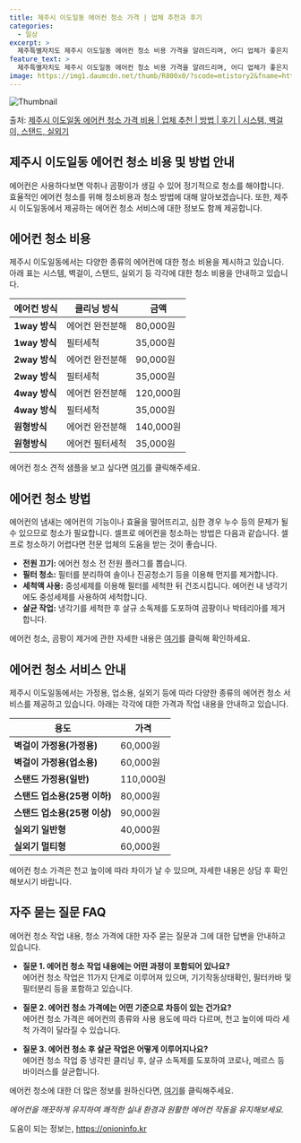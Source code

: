 ```yaml
---
title: 제주시 이도일동 에어컨 청소 가격 | 업체 추천과 후기
categories:
  - 일상
excerpt: >
  제주특별자치도 제주시 이도일동 에어컨 청소 비용 가격을 알려드리며, 어디 업체가 좋은지 후기를 통해 알아보겠습니다. 현재 글에서는 시스템, 벽걸이, 스탠드, 실외기 각각에 대해 청소 비용이 나와 있으니 참고하시면 되겠습니다. 에어컨 분해 청소 방법 보기 👈 클릭셀프 에어컨 청소 방법 보기👈 클릭제주시 이도일동 에어컨 청소 비용시스템에어컨 방식클리닝방식금액1way 방식에어컨 완전분해80,000원1way 방식에어컨 필터세척35,000원2way 방식에어컨 완전분해90,000원2way 방식에어컨 필터세척35,000원4way 방식에어컨 완전분해120,000원4way 방식에어컨 필터세척35,000원원형방식에어컨 완전분해140,000원원형방식에어컨 필터세척35,000원에어컨 청소 견적 샘플 보기 👈 클릭에어컨 냄새의..
feature_text: >
  제주특별자치도 제주시 이도일동 에어컨 청소 비용 가격을 알려드리며, 어디 업체가 좋은지 후기를 통해 알아보겠습니다. 현재 글에서는 시스템, 벽걸이, 스탠드, 실외기 각각에 대해 청소 비용이 나와 있으니 참고하시면 되겠습니다. 에어컨 분해 청소 방법 보기 👈 클릭셀프 에어컨 청소 방법 보기👈 클릭제주시 이도일동 에어컨 청소 비용시스템에어컨 방식클리닝방식금액1way 방식에어컨 완전분해80,000원1way 방식에어컨 필터세척35,000원2way 방식에어컨 완전분해90,000원2way 방식에어컨 필터세척35,000원4way 방식에어컨 완전분해120,000원4way 방식에어컨 필터세척35,000원원형방식에어컨 완전분해140,000원원형방식에어컨 필터세척35,000원에어컨 청소 견적 샘플 보기 👈 클릭에어컨 냄새의..
image: https://img1.daumcdn.net/thumb/R800x0/?scode=mtistory2&fname=https%3A%2F%2Fblog.kakaocdn.net%2Fdn%2Fcbx6cV%2FbtsHwagw8of%2Fc6IAF4vB7t0pGAiiNW1rj0%2Fimg.webp
---
```


![Thumbnail](https://img1.daumcdn.net/thumb/R800x0/?scode=mtistory2&fname=https%3A%2F%2Fblog.kakaocdn.net%2Fdn%2Fcbx6cV%2FbtsHwagw8of%2Fc6IAF4vB7t0pGAiiNW1rj0%2Fimg.webp)

<p>출처: <a href="https://onioninfo.kr/entry/%EC%A0%9C%EC%A3%BC%EC%8B%9C-%EC%9D%B4%EB%8F%84%EC%9D%BC%EB%8F%99-%EC%97%90%EC%96%B4%EC%BB%A8-%EC%B2%AD%EC%86%8C-%EA%B0%80%EA%B2%A9-%EB%B9%84%EC%9A%A9-%EC%97%85%EC%B2%B4-%EC%B6%94%EC%B2%9C-%EB%B0%A9%EB%B2%95-%ED%9B%84%EA%B8%B0-%EC%8B%9C%EC%8A%A4%ED%85%9C-%EB%B2%BD%EA%B1%B8%EC%9D%B4-%EC%8A%A4%ED%83%A0%EB%93%9C-%EC%8B%A4%EC%99%B8%EA%B8%B0" rel="dofollow">제주시 이도일동 에어컨 청소 가격 비용 | 업체 추천 | 방법 | 후기 | 시스템, 벽걸이, 스탠드, 실외기</a> </p>

## 제주시 이도일동 에어컨 청소 비용 및 방법 안내

에어컨은 사용하다보면 악취나 곰팡이가 생길 수 있어 정기적으로 청소를 해야합니다. 효율적인 에어컨 청소를 위해 청소비용과 청소 방법에 대해
알아보겠습니다. 또한, 제주시 이도일동에서 제공하는 에어컨 청소 서비스에 대한 정보도 함께 제공합니다.

## 에어컨 청소 비용

제주시 이도일동에서는 다양한 종류의 에어컨에 대한 청소 비용을 제시하고 있습니다. 아래 표는 시스템, 벽걸이, 스탠드, 실외기 등 각각에
대한 청소 비용을 안내하고 있습니다.

에어컨 방식 | 클리닝 방식 | 금액  
---|---|---  
**1way 방식** | 에어컨 완전분해 | 80,000원  
**1way 방식** | 필터세척 | 35,000원  
**2way 방식** | 에어컨 완전분해 | 90,000원  
**2way 방식** | 필터세척 | 35,000원  
**4way 방식** | 에어컨 완전분해 | 120,000원  
**4way 방식** | 필터세척 | 35,000원  
**원형방식** | 에어컨 완전분해 | 140,000원  
**원형방식** | 에어컨 필터세척 | 35,000원  
  
에어컨 청소 견적 샘플을 보고 싶다면 [여기](https://www.samplelink.com)를 클릭해주세요.

## 에어컨 청소 방법

에어컨의 냄새는 에어컨의 기능이나 효율을 떨어뜨리고, 심한 경우 누수 등의 문제가 될 수 있으므로 청소가 필요합니다. 셀프로 에어컨을
청소하는 방법은 다음과 같습니다. 셀프로 청소하기 어렵다면 전문 업체의 도움을 받는 것이 좋습니다.

  * **전원 끄기:** 에어컨 청소 전 전원 플러그를 뽑습니다.
  * **필터 청소:** 필터를 분리하여 솔이나 진공청소기 등을 이용해 먼지를 제거합니다.
  * **세척액 사용:** 중성세제를 이용해 필터를 세척한 뒤 건조시킵니다. 에어컨 내 냉각기에도 중성세제를 사용하여 세척합니다.
  * **살균 작업:** 냉각기를 세척한 후 살규 소독제를 도포하여 곰팡이나 박테리아를 제거합니다.

에어컨 청소, 곰팡이 제거에 관한 자세한 내용은 [여기](https://www.cleaningdetails.com)를 클릭해 확인하세요.

## 에어컨 청소 서비스 안내

제주시 이도일동에서는 가정용, 업소용, 실외기 등에 따라 다양한 종류의 에어컨 청소 서비스를 제공하고 있습니다. 아래는 각각에 대한 가격과
작업 내용을 안내하고 있습니다.

용도 | 가격  
---|---  
**벽걸이 가정용(가정용)** | 60,000원  
**벽걸이 가정용(업소용)** | 60,000원  
**스탠드 가정용(일반)** | 110,000원  
**스탠드 업소용(25평 이하)** | 80,000원  
**스탠드 업소용(25평 이상)** | 90,000원  
**실외기 일반형** | 40,000원  
**실외기 멀티형** | 60,000원  
  
에어컨 청소 가격은 천고 높이에 따라 차이가 날 수 있으며, 자세한 내용은 상담 후 확인해보시기 바랍니다.

## 자주 묻는 질문 FAQ

에어컨 청소 작업 내용, 청소 가격에 대한 자주 묻는 질문과 그에 대한 답변을 안내하고 있습니다.

  * **질문 1. 에어컨 청소 작업 내용에는 어떤 과정이 포함되어 있나요?**  
에어컨 청소 작업은 11가지 단계로 이루어져 있으며, 기기작동상태확인, 필터카바 및 필터분리 등을 포함하고 있습니다.

  * **질문 2. 에어컨 청소 가격에는 어떤 기준으로 차등이 있는 건가요?**  
에어컨 청소 가격은 에어컨의 종류와 사용 용도에 따라 다르며, 천고 높이에 따라 세척 가격이 달라질 수 있습니다.

  * **질문 3. 에어컨 청소 후 살균 작업은 어떻게 이루어지나요?**  
에어컨 청소 작업 중 냉각핀 클리닝 후, 살규 소독제를 도포하여 코로나, 메르스 등 바이러스를 살균합니다.

에어컨 청소에 대한 더 많은 정보를 원하신다면, [여기](https://www.faqdetails.com)를 클릭해주세요.

_에어컨을 깨끗하게 유지하여 쾌적한 실내 환경과 원활한 에어컨 작동을 유지해보세요._

 

도움이 되는 정보는, <a href="https://onioninfo.kr" rel="dofollow">https://onioninfo.kr</a>


